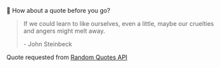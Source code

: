 📣 How about a quote before you go?

> If we could learn to like ourselves, even a little, maybe our cruelties and angers might melt away.
>
> <p>- John Steinbeck</p>

Quote requested from [Random Quotes API](https://github.com/lukePeavey/quotable)
